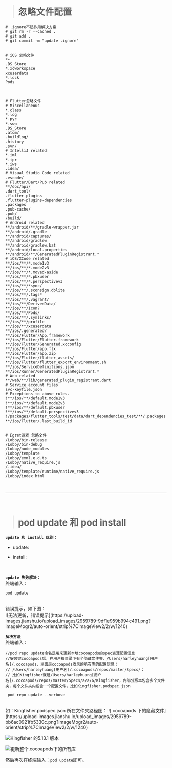 ># 忽略文件配置
```
# .ignore不起作用解决方案
# git rm -r --cached .
# git add .
# git commit -m "update .ignore"


# iOS 忽略文件
*~
.DS_Store
*.xcworkspace
xcuserdata
*.lock
Pods



# Flutter忽略文件
# Miscellaneous
*.class
*.log
*.pyc
*.swp
.DS_Store
.atom/
.buildlog/
.history
.svn/
# IntelliJ related
*.iml
*.ipr
*.iws
.idea/
# Visual Studio Code related
.vscode/
# Flutter/Dart/Pub related
**/doc/api/
.dart_tool/
.flutter-plugins
.flutter-plugins-dependencies
.packages
.pub-cache/
.pub/
/build/
# Android related
**/android/**/gradle-wrapper.jar
**/android/.gradle
**/android/captures/
**/android/gradlew
**/android/gradlew.bat
**/android/local.properties
**/android/**/GeneratedPluginRegistrant.*
# iOS/XCode related
**/ios/**/*.mode1v3
**/ios/**/*.mode2v3
**/ios/**/*.moved-aside
**/ios/**/*.pbxuser
**/ios/**/*.perspectivev3
**/ios/**/*sync/
**/ios/**/.sconsign.dblite
**/ios/**/.tags*
**/ios/**/.vagrant/
**/ios/**/DerivedData/
**/ios/**/Icon?
**/ios/**/Pods/
**/ios/**/.symlinks/
**/ios/**/profile
**/ios/**/xcuserdata
**/ios/.generated/
**/ios/Flutter/App.framework
**/ios/Flutter/Flutter.framework
**/ios/Flutter/Generated.xcconfig
**/ios/Flutter/app.flx
**/ios/Flutter/app.zip
**/ios/Flutter/flutter_assets/
**/ios/Flutter/flutter_export_environment.sh
**/ios/ServiceDefinitions.json
**/ios/Runner/GeneratedPluginRegistrant.*
# Web related
**/web/**/lib/generated_plugin_registrant.dart
# Service account files
svc-keyfile.json
# Exceptions to above rules.
!**/ios/**/default.mode1v3
!**/ios/**/default.mode2v3
!**/ios/**/default.pbxuser
!**/ios/**/default.perspectivev3
!/packages/flutter_tools/test/data/dart_dependencies_test/**/.packages
**/ios/Flutter/.last_build_id


# Egret游戏 忽略文件
/Lobby/bin-release
/Lobby/bin-debug
/Lobby/node_modules
/Lobby/template
/Lobby/exml.e.d.ts
/Lobby/native_require.js
/.idea/
/Lobby/template/runtime/native_require.js
/Lobby/index.html

```



<br/>

***
<br/>



># pod update 和 pod install

**`update 和 install 区别：`**
- update:

- install:


<br/>

**`update 失败解决：`**
<br/>
终端输入：
<br/>
```
pod update 
```
<br/>
错误提示，如下图：
<br/>
![无法更新，错误提示](https://upload-images.jianshu.io/upload_images/2959789-9df1e959b994c491.png?imageMogr2/auto-orient/strip%7CimageView2/2/w/1240)

**`解决方法`**
<br/>
终端输入：
<br/>
```
//pod repo update命名是用来更新本地cocoapods的spec资源配置信息
//安装完cocoapods后，在用户根目录下有个隐藏文件夹，/Users/harleyhuang[用户名]/.cocoapods，里面是cocoapods收录的所有库的配置信息；
// /Users/harleyhuang[用户名]/.cocoapods/repos/master/Specs/；
// 比如Kingfisher就是/Users/harleyhuang[用户名]/.cocoapods/repos/master/Specs/a/a/6/Kingfisher，内部分版本包含多个文件夹，每个文件夹内包含一个配置文件，比如Kingfisher.podspec.json

 pod repo update --verbose
```
<br/>
如：Kingfisher.podspec.json 所在文件夹路径图：
![.cocoapods 下的隐藏文件](https://upload-images.jianshu.io/upload_images/2959789-bb6ac0921fb5330c.png?imageMogr2/auto-orient/strip%7CimageView2/2/w/1240)

![Kingfisher 的5.13.1 版本](https://upload-images.jianshu.io/upload_images/2959789-70c00e4f79dc1239.png?imageMogr2/auto-orient/strip%7CimageView2/2/w/1240)


![更新整个.cocoapods下的所有库](https://upload-images.jianshu.io/upload_images/2959789-ea752f45f3805eca.png?imageMogr2/auto-orient/strip%7CimageView2/2/w/1240)

然后再次在终端输入：`pod update`即可。












